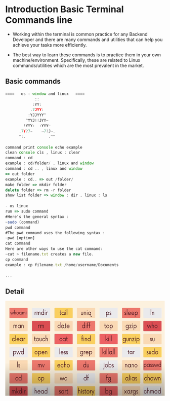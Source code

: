 # Introduction Basic Terminal Commands line

- Working within the terminal is common practice for any Backend Developer and there are many commands and utilities that can help you achieve your tasks more efficiently.

- The best way to learn these commands is to practice them in your own machine/environment. Specifically, these are related to Linux commands/utilities which are the most prevalent in the market.

## Basic commands

```js
====   os : window and linux   ====                     
             ::                                                 
            :YY:                                                
           .7JYY:                                               
          :YJJYYY^                                              
         ^YYJ!!JYY~                                             
        !YYY:  :YYY~                                            
      .7Y?7~    ~7?J~.                                          
      ^:.          .^^   

command print console echo example
clean console cls , linux : clear
command : cd 
example : cd/folder/ , linux and window
command : cd .. , linux and window
=> out folder
example : cd.. => out /folder/
make folder => mkdir folder
delete folder => rm -r folder 
show list folder => window : dir , linux : ls

- os linux 
run => sudo command
#Here’s the general syntax : 
~sudo (command)
pwd command
#The pwd command uses the following syntax :
~pwd [option]
cat command
Here are other ways to use the cat command:
~cat > filename.txt creates a new file.
cp command
example : cp filename.txt /home/username/Documents

...

```

## Detail


<img width="600px" height="300px" src="./image/commands.png">
















